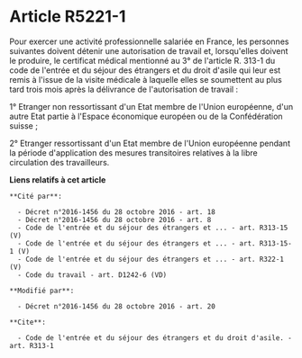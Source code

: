 # Article R5221-1

Pour exercer une activité professionnelle salariée en France, les personnes suivantes doivent détenir une autorisation de
travail et, lorsqu'elles doivent le produire, le certificat médical mentionné au 3° de l'article R. 313-1 du code de l'entrée
et du séjour des étrangers et du droit d'asile qui leur est remis à l'issue de la visite médicale à laquelle elles se
soumettent au plus tard trois mois après la délivrance de l'autorisation de travail : 

1° Etranger non ressortissant d'un Etat membre de l'Union européenne, d'un autre Etat partie à l'Espace économique européen
ou de la Confédération suisse ; 

2° Etranger ressortissant d'un Etat membre de l'Union européenne pendant la période d'application des mesures transitoires
relatives à la libre circulation des travailleurs.

**Liens relatifs à cet article**

	**Cité par**:

	  - Décret n°2016-1456 du 28 octobre 2016 - art. 18
	  - Décret n°2016-1456 du 28 octobre 2016 - art. 8
	  - Code de l'entrée et du séjour des étrangers et ... - art. R313-15 (V)
	  - Code de l'entrée et du séjour des étrangers et ... - art. R313-15-1 (V)
	  - Code de l'entrée et du séjour des étrangers et ... - art. R322-1 (V)
	  - Code du travail - art. D1242-6 (VD)

	**Modifié par**:

	  - Décret n°2016-1456 du 28 octobre 2016 - art. 20

	**Cite**:

	  - Code de l'entrée et du séjour des étrangers et du droit d'asile. - art. R313-1
